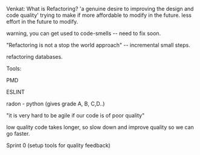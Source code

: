 
Venkat:  What is Refactoring?  'a genuine desire to improving the design and code quality'
trying to make if more affordable to modify in the future.   less effort in the future to modify.

warning, you can get used to code-smells -- need to fix soon.

"Refactoring is not a stop the world approach" -- incremental small steps.

refactoring databases. 


Tools:

PMD

ESLINT

radon - python  (gives grade A, B, C,D..)



"it is very hard to be agile if our code is of poor quality" 

low quality code takes longer, so slow down and improve quality so we can go faster.

Sprint 0  (setup tools for quality feedback)
